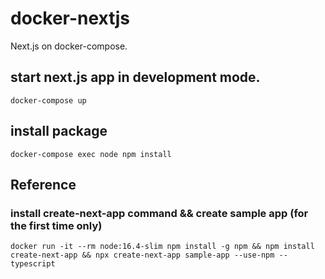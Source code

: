 # docker-nextjs
Next.js on docker-compose.

## start next.js app in development mode.
~~~
docker-compose up
~~~

## install package
~~~
docker-compose exec node npm install
~~~

## Reference 

### install create-next-app command && create sample app (for the first time only)
~~~
docker run -it --rm node:16.4-slim npm install -g npm && npm install create-next-app && npx create-next-app sample-app --use-npm --typescript
~~~